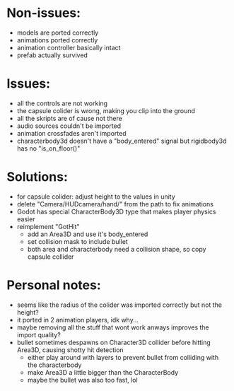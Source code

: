 # Non-issues:

- models are ported correctly
- animations ported correctly
- animation controller basically intact
- prefab actually survived

# Issues:
    
- all the controls are not working
- the capsule colider is wrong, making you clip into the ground
- all the skripts are of cause not there
- audio sources couldn't be imported
- animation crossfades aren't imported
- characterbody3d doesn't have a "body_entered" signal but rigidbody3d has no "is_on_floor()"

# Solutions:

- for capsule colider: adjust height to the values in unity
- delete "Camera/HUDcamera/hand/" from the path to fix animations
- Godot has special CharacterBody3D type that makes player physics easier
- reimplement "GotHit"
    - add an Area3D and use it's body_entered
    - set collision mask to include bullet
    - both area and characterbody need a collision shape, so copy capsule collider
        
# Personal notes:

- seems like the radius of the colider was imported correctly but not the height?
- it ported in 2 animation players, idk why...
- maybe removing all the stuff that wont work anways improves the import quality?
- bullet sometimes despawns on Character3D collider before hitting Area3D, causing shotty hit detection
    - either play around with layers to prevent bullet from colliding with the characterbody
    - make Area3D a little bigger than the CharacterBody
    - maybe the bullet was also too fast, lol